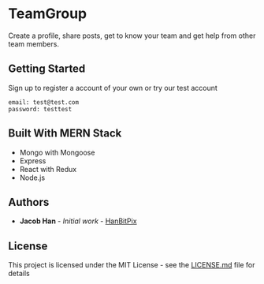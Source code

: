 # TeamGroup

Create a profile, share posts, get to know your team and get help from other team members.

## Getting Started

Sign up to register a account of your own
or
try our test account
```
email: test@test.com
password: testtest
```

## Built With MERN Stack

* Mongo with Mongoose
* Express
* React with Redux
* Node.js 

## Authors

* **Jacob Han** - *Initial work* - [HanBitPix](https://github.com/HanBitPIx)


## License

This project is licensed under the MIT License - see the [LICENSE.md](LICENSE.md) file for details
